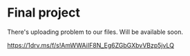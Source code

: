 # Final project

There's uploading problem to our files. Will be available soon.

https://1drv.ms/f/s!AmWWAiIF8N_Eg6ZGbGXbvVBzp5jvLQ

